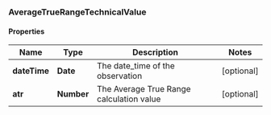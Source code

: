 ### AverageTrueRangeTechnicalValue

#### Properties
Name | Type | Description | Notes
------------ | ------------- | ------------- | -------------
**dateTime** | **Date** | The date_time of the observation | [optional] 
**atr** | **Number** | The Average True Range calculation value | [optional] 



